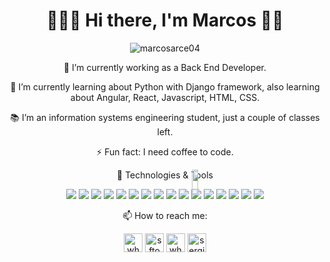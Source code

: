 <h1 align='center'>👨🏻‍💻 Hi there, I'm Marcos 🤙🏼 </h1>
<p align="center"> <img src="https://komarev.com/ghpvc/?username=marcosarce04" alt="marcosarce04" /> </p>

<p align="center">  🔭 I’m currently working as a Back End Developer.</p>

<p align="center">  🌱 I’m currently learning about Python with Django framework,  
also learning about Angular, React, Javascript, HTML, CSS. </p>

<p align="center">  📚 I’m an information systems engineering student, just a couple of classes left.</p>

<p align="center">  ⚡ Fun fact: I need coffee to code.</p>
<p align="center"><img src="https://media.giphy.com/media/10asTFilhbvOdW/source.gif" width="10%" height="10%" style="position:absolute" align='center' frameBorder="0"></img></p>

<p align="center"> 🔧 Technologies & Tools </p>
<p align="center">
<img src="https://img.shields.io/badge/OS-Linux-informational?style=flat&logo=linux&logoColor=white&color=2bbc8a"/>
<img src="https://img.shields.io/badge/Editor-IntelliJ-informational?style=flat&logo=intellij-idea&logoColor=white&color=2bbc8a"/>
<img src="https://img.shields.io/badge/Editor-VSCode-informational?style=flat&logo=Visual-Studio-Code&logoColor=white&color=2bbc8a"/>
<img src="https://img.shields.io/badge/Code-Java-informational?style=flat&logo=java&logoColor=white&color=2bbc8a"/>
<img src="https://img.shields.io/badge/Code-Python-informational?style=flat&logo=python&logoColor=white&color=2bbc8a"/>
<img src="https://img.shields.io/badge/Code-JavaScript-informational?style=flat&logo=javascript&logoColor=white&color=2bbc8a"/>
<img src="https://img.shields.io/badge/Code-HTML-informational?style=flat&logo=html5&logoColor=white&color=2bbc8a"/>
<img src="https://img.shields.io/badge/Code-CSS-informational?style=flat&logo=css3&logoColor=white&color=2bbc8a"/>
<img src="https://img.shields.io/badge/DB-Oracle-informational?style=flat&logo=oracle&logoColor=white&color=2bbc8a"/>
<img src="https://img.shields.io/badge/DB-MsSQL-informational?style=flat&logo=microsoft-sql-server&logoColor=white&color=2bbc8a"/>
<img src="https://img.shields.io/badge/Tools-Docker-informational?style=flat&logo=docker&logoColor=white&color=2bbc8a"/>
<img src="https://img.shields.io/badge/Tools-Postman-informational?style=flat&logo=postman&logoColor=white&color=2bbc8a"/>
<img src="https://img.shields.io/badge/Tools-Git-informational?style=flat&logo=git&logoColor=white&color=2bbc8a"/>
<img src="https://img.shields.io/badge/Tools-Maven-informational?style=flat&logo=apache-maven&logoColor=white&color=2bbc8a"/>
<img src="https://img.shields.io/badge/Tools-Gradle-informational?style=flat&logo=gradle&logoColor=white&color=2bbc8a"/>
<img src="https://img.shields.io/badge/Shell-Bash-informational?style=flat&logo=gnu-bash&logoColor=white&color=2bbc8a"/>
</p>

<p align="center">  📫 How to reach me:  
<p align="center"><a href="mailto:marcosarce04@gmail.com" target="blank"><img align="center" src="https://cdn.jsdelivr.net/npm/simple-icons@3.0.1/icons/gmail.svg" alt="whatsapp" height="30" width="30" /></a>
<a href="https://www.linkedin.com/in/marcos-arce/" target="blank"><img align="center" src="https://cdn.jsdelivr.net/npm/simple-icons@3.0.1/icons/linkedin.svg" alt="sftom" height="30" width="30" /></a>
<a href="https://api.whatsapp.com/send?phone=5493547634499&text=Hola!" target="blank"><img align="center" src="https://cdn.jsdelivr.net/npm/simple-icons@3.0.1/icons/whatsapp.svg" alt="whatsapp" height="30" width="30" /></a>
<a href="https://www.instagram.com/marcos.arce/" target="blank"><img align="center" src="https://cdn.jsdelivr.net/npm/simple-icons@3.0.1/icons/instagram.svg" alt="sergio.mendonca.pro" height="30" width="30" /></a></p>


<!--Other shields
![](https://img.shields.io/badge/Tools-Kubernetes-informational?style=flat&logo=kubernetes&logoColor=white&color=2bbc8a)
![](https://img.shields.io/badge/Code-Golang-informational?style=flat&logo=go&logoColor=white&color=2bbc8a)
![](https://img.shields.io/badge/Code-Make-informational?style=flat&logo=cmake&logoColor=white&color=2bbc8a)
![](https://img.shields.io/badge/Code-Vue-informational?style=flat&logo=vue.js&logoColor=white&color=2bbc8a)
--!>
